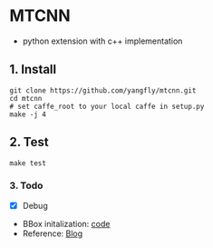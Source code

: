 # MTCNN 
- python extension with c++ implementation

## 1. Install
```shell
git clone https://github.com/yangfly/mtcnn.git
cd mtcnn
# set caffe_root to your local caffe in setup.py
make -j 4
```

## 2. Test
```shell
make test
```

### 3. Todo
- [x] Debug
 - BBox initalization: [code](https://github.com/yangfly/mtcnn/blob/master/src/core/pybing.cpp#L386)
 - Reference: [Blog](https://blog.csdn.net/jxlczjp77/article/details/1783456)

